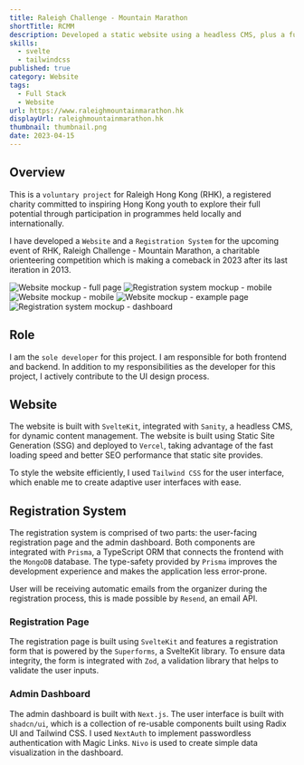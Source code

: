 ```yaml
---
title: Raleigh Challenge - Mountain Marathon
shortTitle: RCMM
description: Developed a static website using a headless CMS, plus a full stack web application for race registration.
skills:
  - svelte
  - tailwindcss
published: true
category: Website
tags:
  - Full Stack
  - Website
url: https://www.raleighmountainmarathon.hk
displayUrl: raleighmountainmarathon.hk
thumbnail: thumbnail.png
date: 2023-04-15
---
```


<script lang="ts">
import SkillShowcase from '$components/SkillShowcase.svelte';
import { AspectRatio } from "$components/ui/aspect-ratio";
import type { Stack } from "$lib/types";
import svelteIcon from "@iconify/icons-skill-icons/svelte";
import mongoIcon from "@iconify/icons-skill-icons/mongodb";
import prismaIcon from "@iconify/icons-skill-icons/prisma";
import tailwindIconDark from "@iconify/icons-skill-icons/tailwindcss-dark";
import tailwindIcon from "@iconify/icons-skill-icons/tailwindcss-light";
import nextIconDark from "@iconify/icons-skill-icons/nextjs-dark";
import nextIcon from "@iconify/icons-skill-icons/nextjs-light";
import sanityIcon from "@iconify/icons-devicon/sanity";
import vercelIconDark from "@iconify/icons-skill-icons/vercel-dark";
import vercelIcon from "@iconify/icons-skill-icons/vercel-light";
const website: Stack[] = [
		{
			name: "SvelteKit",
			icon: { light: svelteIcon }
		}, 
        {
			name: "Sanity",
			icon: { light: sanityIcon },
		},
        {
			name: "Tailwind CSS",
			icon: { light: tailwindIconDark, dark: tailwindIcon },
		},
        {
			name: "Vercel",
			icon: { light: vercelIconDark, dark: vercelIcon },
		},
	];
const registrationPage: Stack[] = [
		{
			name: "SvelteKit",
			icon: { light: svelteIcon }
		}, 
        {
			name: "Prisma",
			icon: { light: prismaIcon }
		},
        {
			name: "MongoDB",
			icon: { light: mongoIcon }
		},
        {
			name: "Tailwind CSS",
			icon: { light: tailwindIconDark, dark: tailwindIcon },
		},
        {
			name: "Vercel",
			icon: { light: vercelIconDark, dark: vercelIcon },
		},
	];
const adminDashboard: Stack[] = [
		{
			name: "Next.js",
			icon: { light: nextIconDark, dark: nextIcon },
		}, 
        {
			name: "Prisma",
			icon: { light: prismaIcon }
		},
        {
			name: "MongoDB",
			icon: { light: mongoIcon }
		},
        {
			name: "Tailwind CSS",
			icon: { light: tailwindIconDark, dark: tailwindIcon },
		},
        {
			name: "Vercel",
			icon: { light: vercelIconDark, dark: vercelIcon },
		},
	];
</script>

## Overview

This is a `voluntary project` for Raleigh Hong Kong (RHK), a registered charity committed to inspiring Hong Kong youth to explore their full potential through participation in programmes held locally and internationally.

I have developed a `Website` and a `Registration System` for the upcoming event of RHK, Raleigh Challenge - Mountain Marathon, a charitable orienteering competition which is making a comeback in 2023 after its last iteration in 2013.

<div class="grid grid-cols-1 md:grid-cols-2 gap-4 not-prose">
    <div class="grid gap-4 content-start">
        <AspectRatio ratio={9 / 16} class="bg-secondary rounded-sm">
            <img class="h-auto max-w-full" src="/projects/rcmm/full-page.png" alt="Website mockup - full page"/>
        </AspectRatio>
        <AspectRatio ratio={4 / 3} class="bg-secondary rounded-sm">
            <img class="h-auto max-w-full" src="/projects/rcmm/registration-mobile.png" alt="Registration system mockup - mobile"/>
        </AspectRatio>
    </div>
    <div class="grid gap-4 content-start">
		<AspectRatio ratio={4 / 3} class="bg-secondary rounded-sm">
			<img class="h-auto max-w-full" src="/projects/rcmm/mobile.png" alt="Website mockup - mobile"/>
		</AspectRatio>
        <AspectRatio ratio={4 / 3} class="bg-secondary rounded-sm">
			<img class="h-auto max-w-full" src="/projects/rcmm/example-page.png" alt="Website mockup - example page"/>
		</AspectRatio>  
		<AspectRatio ratio={4 / 3} class="bg-secondary rounded-sm">
			<img class="h-auto max-w-full" src="/projects/rcmm/dashboard.png" alt="Registration system mockup - dashboard"/>
		</AspectRatio> 
    </div>
</div>

## Role

I am the `sole developer` for this project. I am responsible for both frontend and backend. In addition to my responsibilities as the developer for this project, I actively contribute to the UI design process.

## Website

<SkillShowcase list={website}/>

The website is built with `SvelteKit`, integrated with `Sanity`, a headless CMS, for dynamic content management. The website is built using Static Site Generation (SSG) and deployed to `Vercel`, taking advantage of the fast loading speed and better SEO performance that static site provides.

To style the website efficiently, I used `Tailwind CSS` for the user interface, which enable me to create adaptive user interfaces with ease.

## Registration System

The registration system is comprised of two parts: the user-facing registration page and the admin dashboard. Both components are integrated with `Prisma`, a TypeScript ORM that connects the frontend with the `MongoDB` database. The type-safety provided by `Prisma` improves the development experience and makes the application less error-prone.

User will be receiving automatic emails from the organizer during the registration process, this is made possible by `Resend`, an email API.

### Registration Page

<SkillShowcase list={registrationPage}/>

The registration page is built using `SvelteKit` and features a registration form that is powered by the `Superforms`, a SvelteKit library. To ensure data integrity, the form is integrated with `Zod`, a validation library that helps to validate the user inputs.

### Admin Dashboard

<SkillShowcase list={adminDashboard}/>

The admin dashboard is built with `Next.js`. The user interface is built with `shadcn/ui`, which is a collection of re-usable components built using Radix UI and Tailwind CSS. I used `NextAuth` to implement passwordless authentication with Magic Links. `Nivo` is used to create simple data visualization in the dashboard.
